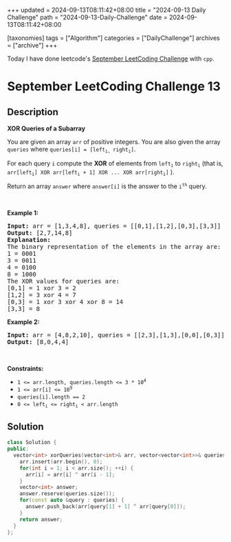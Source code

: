 +++
updated = 2024-09-13T08:11:42+08:00
title = "2024-09-13 Daily Challenge"
path = "2024-09-13-Daily-Challenge"
date = 2024-09-13T08:11:42+08:00

[taxonomies]
tags = ["Algorithm"]
categories = ["DailyChallenge"]
archives = ["archive"]
+++

Today I have done leetcode's [September LeetCoding Challenge](https://leetcode.com/problems/xor-queries-of-a-subarray/) with `cpp`.

<!-- more -->

# September LeetCoding Challenge 13

## Description

**XOR Queries of a Subarray**

<p>You are given an array <code>arr</code> of positive integers. You are also given the array <code>queries</code> where <code>queries[i] = [left<sub>i, </sub>right<sub>i</sub>]</code>.</p>

<p>For each query <code>i</code> compute the <strong>XOR</strong> of elements from <code>left<sub>i</sub></code> to <code>right<sub>i</sub></code> (that is, <code>arr[left<sub>i</sub>] XOR arr[left<sub>i</sub> + 1] XOR ... XOR arr[right<sub>i</sub>]</code> ).</p>

<p>Return an array <code>answer</code> where <code>answer[i]</code> is the answer to the <code>i<sup>th</sup></code> query.</p>

<p>&nbsp;</p>
<p><strong class="example">Example 1:</strong></p>

<pre>
<strong>Input:</strong> arr = [1,3,4,8], queries = [[0,1],[1,2],[0,3],[3,3]]
<strong>Output:</strong> [2,7,14,8] 
<strong>Explanation:</strong> 
The binary representation of the elements in the array are:
1 = 0001 
3 = 0011 
4 = 0100 
8 = 1000 
The XOR values for queries are:
[0,1] = 1 xor 3 = 2 
[1,2] = 3 xor 4 = 7 
[0,3] = 1 xor 3 xor 4 xor 8 = 14 
[3,3] = 8
</pre>

<p><strong class="example">Example 2:</strong></p>

<pre>
<strong>Input:</strong> arr = [4,8,2,10], queries = [[2,3],[1,3],[0,0],[0,3]]
<strong>Output:</strong> [8,0,4,4]
</pre>

<p>&nbsp;</p>
<p><strong>Constraints:</strong></p>

<ul>
	<li><code>1 &lt;= arr.length, queries.length &lt;= 3 * 10<sup>4</sup></code></li>
	<li><code>1 &lt;= arr[i] &lt;= 10<sup>9</sup></code></li>
	<li><code>queries[i].length == 2</code></li>
	<li><code>0 &lt;= left<sub>i</sub> &lt;= right<sub>i</sub> &lt; arr.length</code></li>
</ul>


## Solution

``` cpp
class Solution {
public:
  vector<int> xorQueries(vector<int>& arr, vector<vector<int>>& queries) {
    arr.insert(arr.begin(), 0);
    for(int i = 1; i < arr.size(); ++i) {
      arr[i] = arr[i] ^ arr[i - 1];
    }
    vector<int> answer;
    answer.reserve(queries.size());
    for(const auto &query : queries) {
      answer.push_back(arr[query[1] + 1] ^ arr[query[0]]);
    }
    return answer;
  }
};
```
